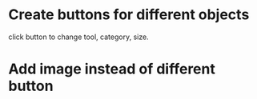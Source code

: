 # Create buttons for different objects     
click button to change tool, category, size.     


# Add image instead of different button    

